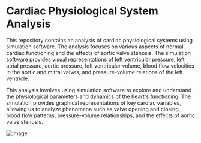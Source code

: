 # Cardiac Physiological System Analysis

This repository contains an analysis of cardiac physiological systems using simulation software. The analysis focuses on various aspects of normal cardiac functioning and the effects of aortic valve stenosis. The simulation software provides visual representations of left ventricular pressure, left atrial pressure, aortic pressure, left ventricular volume, blood flow velocities in the aortic and mitral valves, and pressure-volume relations of the left ventricle.

This analysis involves using simulation software to explore and understand the physiological parameters and dynamics of the heart's functioning. The simulation provides graphical representations of key cardiac variables, allowing us to analyze phenomena such as valve opening and closing, blood flow patterns, pressure-volume relationships, and the effects of aortic valve stenosis.

![image](https://github.com/Umesha-Tilakarathna/Modelling-and-Analysis-of-Physiological-Systems/assets/131768837/957b2ee3-d0c2-4b54-82d3-43c7f66fff79)


